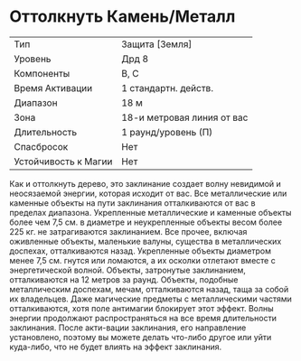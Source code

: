 # Оттолкнуть Камень/Металл

|                      |                            |
| -------------------- | -------------------------- |
| Тип                  | Защита [Земля]             |
| Уровень              | Дрд 8                      |
| Компоненты           | В, С                       |
| Время Активации      | 1 стандартн. действ.       |
| Диапазон             | 18 м                       |
| Зона                 | 18-и метровая линия от вас |
| Длительность         | 1 раунд/уровень (П)        |
| Спасбросок           | Нет                        |
| Устойчивость к Магии | Нет                        |

 Как и оттолкнуть дерево, это заклинание создает волну невидимой и неосязаемой энергии, которая исходит от вас. Все металлические или каменные объекты на пути заклинания отталкиваются от вас в пределах диапазона. Укрепленные металлические и каменные объекты более чем 7,5 см. в диаметре и неукрепленные объекты весом более 225 кг. не затрагиваются заклинанием. Все прочее, включая оживленные объекты, маленькие валуны, существа в металлических доспехах, отталкиваются назад. Укрепленные объекты диаметром менее 7,5 см. гнутся или ломаются, а их осколки отлетают вместе с энергетической волной. Объекты, затронутые заклинанием, отталкиваются на 12 метров за раунд. Объекты, подобные металлическим доспехам, мечам, отталкиваются назад, таща за собой их владельцев. Даже магические предметы с металлическими частями отталкиваются, хотя поле антимагии блокирует этот эффект. Волны энергии продолжают распространяться на все время длительности заклинания. После акти-вации заклинания, его направление установлено, поэтому вы можете делать что-либо другое или уйти куда-либо, что не будет влиять на эффект заклинания.
